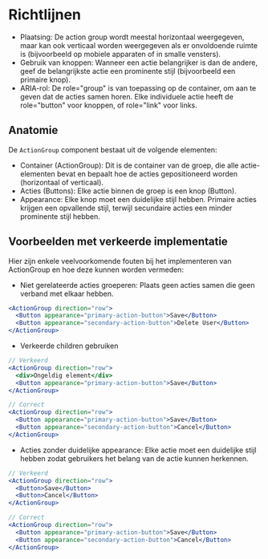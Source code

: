 <!-- @license CC0-1.0 -->

# Richtlijnen

- Plaatsing: De action group wordt meestal horizontaal weergegeven, maar kan ook verticaal worden weergegeven als er onvoldoende ruimte is (bijvoorbeeld op mobiele apparaten of in smalle vensters).
- Gebruik van knoppen: Wanneer een actie belangrijker is dan de andere, geef de belangrijkste actie een prominente stijl (bijvoorbeeld een primaire knop).
- ARIA-rol: De role="group" is van toepassing op de container, om aan te geven dat de acties samen horen. Elke individuele actie heeft de role="button" voor knoppen, of role="link" voor links.

## Anatomie

De `ActionGroup` component bestaat uit de volgende elementen:

- Container (ActionGroup): Dit is de container van de groep, die alle actie-elementen bevat en bepaalt hoe de acties gepositioneerd worden (horizontaal of verticaal).
- Acties (Buttons): Elke actie binnen de groep is een knop (Button).
- Appearance: Elke knop moet een duidelijke stijl hebben. Primaire acties krijgen een opvallende stijl, terwijl secundaire acties een minder prominente stijl hebben.

## Voorbeelden met verkeerde implementatie

Hier zijn enkele veelvoorkomende fouten bij het implementeren van ActionGroup en hoe deze kunnen worden vermeden:

- Niet gerelateerde acties groeperen: Plaats geen acties samen die geen verband met elkaar hebben.

```jsx
<ActionGroup direction="row">
  <Button appearance="primary-action-button">Save</Button>
  <Button appearance="secondary-action-button">Delete User</Button>
</ActionGroup>
```

- Verkeerde children gebruiken

```jsx
// Verkeerd
<ActionGroup direction="row">
  <div>Ongeldig element</div>
  <Button appearance="primary-action-button">Save</Button>
</ActionGroup>

// Correct
<ActionGroup direction="row">
  <Button appearance="primary-action-button">Save</Button>
  <Button appearance="secondary-action-button">Cancel</Button>
</ActionGroup>
```

- Acties zonder duidelijke appearance: Elke actie moet een duidelijke stijl hebben zodat gebruikers het belang van de actie kunnen herkennen.

```jsx
// Verkeerd
<ActionGroup direction="row">
  <Button>Save</Button>
  <Button>Cancel</Button>
</ActionGroup>

// Correct
<ActionGroup direction="row">
  <Button appearance="primary-action-button">Save</Button>
  <Button appearance="secondary-action-button">Cancel</Button>
</ActionGroup>
```
